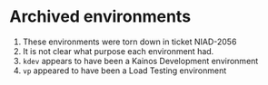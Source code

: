 # Archived environments

1. These environments were torn down in ticket NIAD-2056
1. It is not clear what purpose each environment had.
1. `kdev` appears to have been a Kainos Development environment
1. `vp` appeared to have been a Load Testing environment
